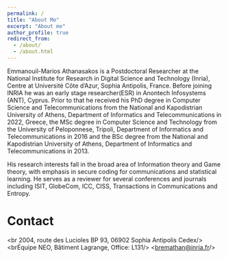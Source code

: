 ```yaml
---
permalink: /
title: "About Me"
excerpt: "About me"
author_profile: true
redirect_from: 
  - /about/
  - /about.html
---
```


Emmanouil-Marios Athanasakos is a Postdoctoral Researcher at the National Institute for Research in Digital Science and Technology (Inria), Centre at Université Côte d’Azur, Sophia Antipolis, France. Before joining INRIA he was an early stage researcher(ESR) in Anontech Infosystems (ANT), Cyprus. Prior to that he received his PhD degree in Computer Science and Telecommunications from the National and Kapodistrian University of Athens, Department of Informatics and Telecommunications in 2022, Greece, the MSc degree in Computer Science and Technology from the University of Peloponnese, Tripoli, Department of Informatics and Telecommunications in 2016 and the BSc degree from the National and Kapodistrian University of Athens, Department of Informatics and Telecommunications in 2013.

His research interests fall in the broad area of Information theory and Game theory, with emphasis in secure coding for communications and statistical learning. He serves as a reviewer for several conferences and journals including ISIT, GlobeCom, ICC, CISS, Transactions in Communications and Entropy.

**Contact**
=====
<br 2004, route des Lucioles BP 93, 06902 Sophia Antipolis Cedex/>
<brÉquipe NEO, Bâtiment Lagrange, Office: L131/>
<bremathan@inria.fr/>

